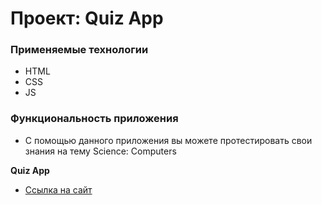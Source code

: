 # Проект: Quiz App

### Применяемые технологии

* HTML
* CSS
* JS

### Функциональность приложения

* С помощью данного приложения вы можете протестировать свои знания на тему Science: Computers

**Quiz App**

* [Ссылка на сайт](https://aleksandrmenshchikov.github.io/quiz-app/)
